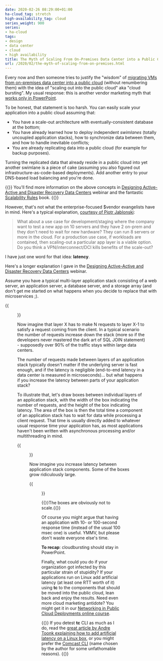 ```yaml
---
date: 2020-02-26 08:29:00+01:00
ha-cloud_tag: stretch
high-availability_tag: cloud
series_weight: 900
series:
- ha-cloud
tags:
- design
- data center
- cloud
- high availability
title: The Myth of Scaling From On-Premises Data Center into a Public Cloud
url: /2020/02/the-myth-of-scaling-from-on-premises.html
---
```

Every now and then someone tries to justify the "wisdom" of [migrating VMs from on-premises data center into a public cloud](https://blog.ipspace.net/2020/02/live-vmotion-into-vmware-on-aws-cloud.html) (without renumbering them) with the idea of "scaling out into the public cloud" aka "cloud bursting". My usual response: this is another vendor marketing myth that [works only in PowerPoint](https://blog.ipspace.net/2011/09/long-distance-irf-fabric-works-best-in.html).

To be honest, that statement is too harsh. You can easily scale your application into a public cloud assuming that:
<!--more-->
-   You have a scale-out architecture with eventually-consistent database at the bottom;
-   You have already learned how to deploy independent *swimlanes* (totally uncoupled application stacks), how to synchronize data between them, and how to handle inevitable conflicts;
-   You are already replicating data into a public cloud (for example for backup purposes).

Turning the replicated data that already reside in a public cloud into yet another swimlane is a piece of cake (assuming you also figured out infrastructure-as-code-based deployments). Add another entry to your DNS-based load balancing and you're done.

{{<note info>}}
You'll find more information on the above concepts in [Designing Active-Active and Disaster Recovery Data Centers](https://www.ipspace.net/Designing_Active-Active_and_Disaster_Recovery_Data_Centers) webinar and the fantastic [Scalability Rules](https://www.amazon.com/gp/product/013443160X/ref=as_li_tl) book.
{{</note>}}

However, that's not what the enterprise-focused \$vendor evangelists have in mind. Here's a typical explanation, [courtesy of Piotr Jablonski](https://blog.ipspace.net/2020/02/live-vmotion-into-vmware-on-aws-cloud.html?showComment=1582215526577#c6431086606253857338):

> What about a use case for development/staging where the company want to test a new app on 10 servers and they have 2 on-prem and they don't need to wait for new hardware? They can run 8 servers or more in the cloud. For a production use case, if workloads are contained, then scaling-out a particular app layer is a viable option. Do you think a VPN/interconnect/DCI kills benefits of the scale-out?

I have just one word for that idea: **latency**.

Here's a longer explanation I gave in the [Designing Active-Active and Disaster Recovery Data Centers](https://www.ipspace.net/Designing_Active-Active_and_Disaster_Recovery_Data_Centers) webinar.

Assume you have a typical multi-layer application stack consisting of a web server, an application server, a database server, and a storage array (and don't get me started on what happens when you decide to replace that with microservices ;).

{{<figure src="/2020/02/s400-AA-App-Stack.jpg" caption="Typical application stack">}}

Now imagine that layer X has to make N requests to layer X-1 to satisfy a request coming from the client. In a typical scenario the number of requests increase down the stack (more so if the developers never mastered the dark art of SQL JOIN statement) - supposedly over 90% of the traffic stays within large data centers.

The number of requests made between layers of an application stack typically doesn't matter if the underlying server is fast enough, and if the latency is negligible (end-to-end latency in a data center is measured in microseconds)... but what happens if you increase the latency between parts of your application stack?

To illustrate that, let's draw boxes between individual layers of an application stack, with the width of the box indicating the number of requests, and the height of the box indicating latency. The area of the box is then the total time a component of an application stack has to wait for data while processing a client request. That time is usually directly added to whatever usual response time your application has, as most applications haven't been written with asynchronous processing and/or multithreading in mind.

{{<figure src="/2020/02/s640-AA-Stack-Requests.jpg" caption="Latency added to the application stack">}}

Now imagine you increase latency between application stack components. Some of the boxes grow ridiculously large.

{{<figure src="/2020/02/s640-AA-Stack-Latency.jpg" caption="The effects of increased latency between application stack components">}}

{{<note>}}The boxes are obviously not to scale.{{</note>}}

Of course you might argue that having an application with 10- or 100-second response time (instead of the usual 100 msec one) is useful. YMMV, but please don't waste everyone else's time.

**To recap**: cloudbursting should stay in PowerPoint.

Finally, what could you do if your organization got infected by this particular strain of stupidity? If your applications run on Linux add artificial latency (at least one RTT worth of it) using **tc** to the components that should be moved into the public cloud, lean back and enjoy the results. Need even more cloud marketing antidote? You might get it in our [Networking in Public Cloud Deployments online course](https://www.ipspace.net/PubCloud/).

{{<note>}}
If you detest **tc** CLI as much as I do, read the [great article by Andre Toonk explaining how to add artificial latency on a Linux box](https://medium.com/@atoonk/tcp-bbr-exploring-tcp-congestion-control-84c9c11dc3a9), or you might prefer the [Comcast CLI](https://github.com/tylertreat/comcast) (name chosen by the author for some unfathomable reasons).
{{</note>}}
